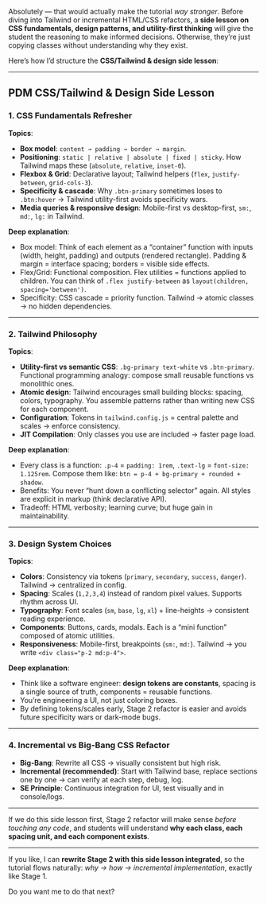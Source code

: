 Absolutely — that would actually make the tutorial _way stronger_. Before diving into Tailwind or incremental HTML/CSS refactors, a **side lesson on CSS fundamentals, design patterns, and utility-first thinking** will give the student the reasoning to make informed decisions. Otherwise, they’re just copying classes without understanding why they exist.

Here’s how I’d structure the **CSS/Tailwind & design side lesson**:

---

## PDM CSS/Tailwind & Design Side Lesson

### 1. CSS Fundamentals Refresher

**Topics**:

- **Box model**: `content → padding → border → margin`.
- **Positioning**: `static | relative | absolute | fixed | sticky`. How Tailwind maps these (`absolute`, `relative`, `inset-0`).
- **Flexbox & Grid**: Declarative layout; Tailwind helpers (`flex`, `justify-between`, `grid-cols-3`).
- **Specificity & cascade**: Why `.btn-primary` sometimes loses to `.btn:hover` → Tailwind utility-first avoids specificity wars.
- **Media queries & responsive design**: Mobile-first vs desktop-first, `sm:`, `md:`, `lg:` in Tailwind.

**Deep explanation**:

- Box model: Think of each element as a “container” function with inputs (width, height, padding) and outputs (rendered rectangle). Padding & margin = interface spacing; borders = visible side effects.
- Flex/Grid: Functional composition. Flex utilities = functions applied to children. You can think of `.flex justify-between` as `layout(children, spacing='between')`.
- Specificity: CSS cascade = priority function. Tailwind → atomic classes → no hidden dependencies.

---

### 2. Tailwind Philosophy

**Topics**:

- **Utility-first vs semantic CSS**: `.bg-primary text-white` vs `.btn-primary`. Functional programming analogy: compose small reusable functions vs monolithic ones.
- **Atomic design**: Tailwind encourages small building blocks: spacing, colors, typography. You assemble patterns rather than writing new CSS for each component.
- **Configuration**: Tokens in `tailwind.config.js` = central palette and scales → enforce consistency.
- **JIT Compilation**: Only classes you use are included → faster page load.

**Deep explanation**:

- Every class is a function: `.p-4` = `padding: 1rem`, `.text-lg` = `font-size: 1.125rem`. Compose them like: `btn = p-4 + bg-primary + rounded + shadow`.
- Benefits: You never “hunt down a conflicting selector” again. All styles are explicit in markup (think declarative API).
- Tradeoff: HTML verbosity; learning curve; but huge gain in maintainability.

---

### 3. Design System Choices

**Topics**:

- **Colors**: Consistency via tokens (`primary`, `secondary`, `success`, `danger`). Tailwind → centralized in config.
- **Spacing**: Scales (`1,2,3,4`) instead of random pixel values. Supports rhythm across UI.
- **Typography**: Font scales (`sm`, `base`, `lg`, `xl`) + line-heights → consistent reading experience.
- **Components**: Buttons, cards, modals. Each is a “mini function” composed of atomic utilities.
- **Responsiveness**: Mobile-first, breakpoints (`sm:`, `md:`). Tailwind → you write `<div class="p-2 md:p-4">`.

**Deep explanation**:

- Think like a software engineer: **design tokens are constants**, spacing is a single source of truth, components = reusable functions.
- You’re engineering a UI, not just coloring boxes.
- By defining tokens/scales early, Stage 2 refactor is easier and avoids future specificity wars or dark-mode bugs.

---

### 4. Incremental vs Big-Bang CSS Refactor

- **Big-Bang**: Rewrite all CSS → visually consistent but high risk.
- **Incremental (recommended)**: Start with Tailwind base, replace sections one by one → can verify at each step, debug, log.
- **SE Principle**: Continuous integration for UI, test visually and in console/logs.

---

If we do this side lesson first, Stage 2 refactor will make sense _before touching any code_, and students will understand **why each class, each spacing unit, and each component exists**.

---

If you like, I can **rewrite Stage 2 with this side lesson integrated**, so the tutorial flows naturally: _why → how → incremental implementation_, exactly like Stage 1.

Do you want me to do that next?
